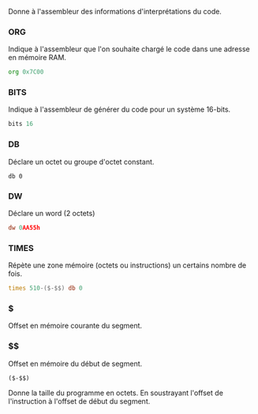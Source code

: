 Donne à l'assembleur des informations d'interprétations du code.
### ORG
Indique à l'assembleur que l'on souhaite chargé le code dans une adresse en mémoire RAM.
```asm
org 0x7C00
```
### BITS
Indique à l'assembleur de générer du code pour un système 16-bits.
```asm
bits 16
```
### DB
Déclare un octet ou groupe d'octet constant.
```x86_64
db 0
```
### DW 
Déclare un word (2 octets)
```asm
dw 0AA55h
```
### TIMES
Répète une zone mémoire (octets ou instructions) un certains nombre de fois.
```asm
times 510-($-$$) db 0
```
### $ 
Offset en mémoire courante du segment.
### $\$
Offset en mémoire du début de segment.
```asm
($-$$)
```
Donne la taille du programme en octets. En soustrayant l'offset de l'instruction à l'offset de début du segment.